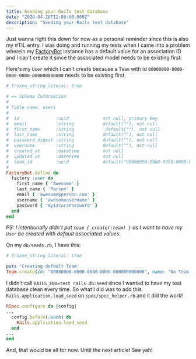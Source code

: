 ```yaml
---
title: Seeding your Rails test database
date: "2020-04-26T12:00:00.000Z"
description: "Seeding your Rails test database"
---
```


Just wanna right this down for now as a personal reminder since this is also my #TIL entry.
I was doing and running my tests when I came into a problem wherein my [FactoryBot](https://github.com/thoughtbot/factory_bot) instance has a default value for an association ID and I can't create it since the associated model needs to be existing first.

Here's my `User` which I can't create because a `Team` with id `00000000-0000-0000-0000-000000000000` needs to be existing first.
```ruby
# frozen_string_literal: true

# == Schema Information
#
# Table name: users
#
#  id              :uuid             not null, primary key
#  email           :string           default(""), not null
#  first_name      :string            default(""), not null
#  last_name       :string           default(""), not null
#  password_digest :string           default(""), not null
#  username        :string           default(""), not null
#  created_at      :datetime         not null
#  updated_at      :datetime         not null
#  team_id         :uuid             default("00000000-0000-0000-0000-000000000000"), not null
#
FactoryBot.define do
  factory :user do
    first_name { 'Awesome' }
    last_name { 'Person' }
    email { 'awesome@person.com' }
    username { 'awesomeusername' }
    password { 'my$3cur3Password' }
  end
end
```

*PS: I intentionally didn't put `team { create(:team) }` as I want to have my `User` be created with default associated values.*

On my `db/seeds.rb`, I have this:
```ruby
# frozen_string_literal: true

puts 'Creating default Team'
Team.create(id: "00000000-0000-0000-0000-000000000000", name: 'No Team')
```

I didn't call `RAILS_ENV=test rails db:seed` since I wanted to have my test database clean every time. So what I did was to add this `Rails.application.load_seed` on `spec/spec_helper.rb` and it did the work!

```ruby
RSpec.configure do |config|
...
  config.before(:each) do
    Rails.application.load_seed
  end
...
end
```

And, that would be all for now. Until the next article! See yah!
